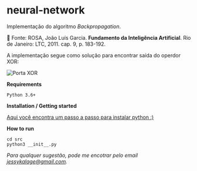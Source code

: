 # neural-network

Implementação do algoritmo *Backpropagation*.

:blue_book: Fonte: ROSA, João Luís Garcia. **Fundamento da Inteligência Artificial**. Rio de Janeiro: LTC, 2011. cap. 9, p. 183-192. 

A implementação segue como solução para encontrar saída do operdor XOR:

![Porta XOR](https://dyclassroom.com/image/topic/logic-gate/xor-xnor/xor-table.png)

**Requirements**

    Python 3.6+

**Installation / Getting started**

[Aqui você encontra um passo a passo para instalar python :)](https://realpython.com/installing-python/)

**How to run**

```
cd src
python3 __init__.py
```

[](https://media.giphy.com/media/3oKIPbOaTdyWc8iUWA/giphy.gif)

*Para qualquer sugestão, pode me encotrar pelo email jessykalage@gmail.com.*

